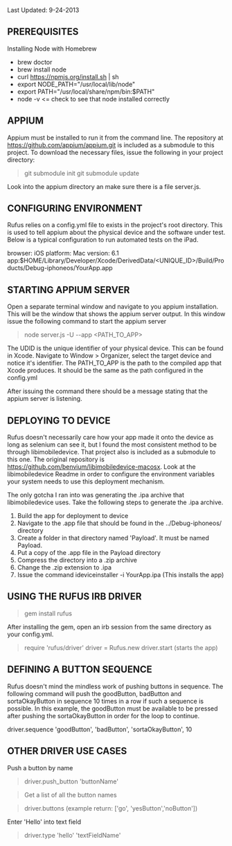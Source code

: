 Last Updated: 9-24-2013

PREREQUISITES 
--------------------------

Installing Node with Homebrew

- brew doctor
- brew install node
- curl https://npmjs.org/install.sh | sh
- export NODE_PATH="/usr/local/lib/node"
- export PATH="/usr/local/share/npm/bin:$PATH"
- node -v <= check to see that node installed correctly

APPIUM
------

Appium must be installed to run it from the command line. The repository at https://github.com/appium/appium.git is included as a submodule to this project. To download the necessary files, issue the following in your project directory:

>git submodule init
>git submodule update

Look into the appium directory an make sure there is a file server.js. 


CONFIGURING ENVIRONMENT 
--------------------------------------------
Rufus relies on a config.yml file to exists in the project's root directory. This is used to tell appium about the physical device and the software under test. Below is a typical configuration to run automated tests on the iPad.

browser: iOS
platform: Mac
version: 6.1
app:$HOME/Library/Developer/Xcode/DerivedData/<UNIQUE_ID>/Build/Products/Debug-iphoneos/YourApp.app 

STARTING APPIUM SERVER
-----------------------------------------
Open a separate terminal window and navigate to you appium installation. This will be the window that shows the appium server output. In this window issue the following command to start the appium server

>node server.js -U <UDID> --app <PATH_TO_APP>

The UDID is the unique identifier of your physical device. This can be found in Xcode. Navigate to Window > Organizer, select the target device and notice it's identifier. The PATH_TO_APP is the path to the compiled app that Xcode produces. It should be the same as the path configured in the config.yml

After issuing the command there should be a message stating that the appium server is listening. 

DEPLOYING TO DEVICE
----------------------------------

Rufus doesn't necessarily care how your app made it onto the device as long as selenium can see it, but I found the most consistent method to be through libimobiledevice. That project also is included as a submodule to this one. The original repository is https://github.com/benvium/libimobiledevice-macosx. Look at the libimobiledevice Readme in order to configure the environment variables your system needs to use this deployment mechanism. 

The only gotcha I ran into was generating the .ipa archive that libimobiledevice uses. Take the following steps to generate the .ipa archive.

1. Build the app for deployment to device
2. Navigate to the .app file that should be found in the ../Debug-iphoneos/ directory
3. Create a folder in that directory named 'Payload'. It must be named Payload.
4. Put a copy of the .app file in the Payload directory
5. Compress the directory into a .zip archive
6. Change the .zip extension to .ipa
7. Issue the command ideviceinstaller -i YourApp.ipa (This installs the app)


USING THE RUFUS IRB DRIVER
--------------------------

>gem install rufus

After installing the gem, open an irb session from the same directory as your config.yml. 

>require 'rufus/driver'
>driver = Rufus.new
>driver.start (starts the app)


DEFINING A BUTTON SEQUENCE
--------------------------

Rufus doesn't mind the mindless work of pushing buttons in sequence. The following command will push the goodButton, badButton and sortaOkayButton in sequence 10 times in a row if such a sequence is possible. In this example, the goodButton must be available to be pressed after pushing the sortaOkayButton in order for the loop to continue. 

driver.sequence 'goodButton', 'badButton', 'sortaOkayButton', 10

OTHER DRIVER USE CASES
----------------------

Push a button by name

>driver.push_button 'buttonName'

>Get a list of all the button names

>driver.buttons (example return: ['go', 'yesButton','noButton'])

Enter 'Hello' into text field

>driver.type 'hello' 'textFieldName'
